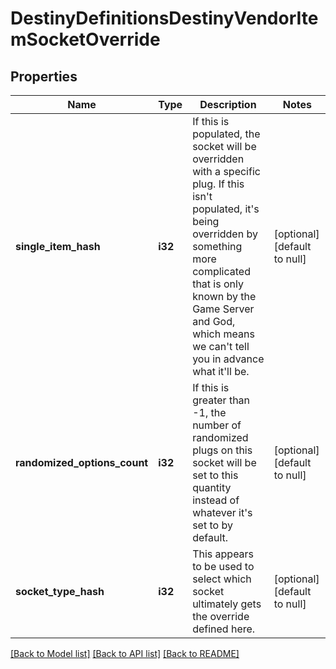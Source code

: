 # DestinyDefinitionsDestinyVendorItemSocketOverride

## Properties
Name | Type | Description | Notes
------------ | ------------- | ------------- | -------------
**single_item_hash** | **i32** | If this is populated, the socket will be overridden with a specific plug.  If this isn&#39;t populated, it&#39;s being overridden by something more complicated that is only known by the Game Server and God, which means we can&#39;t tell you in advance what it&#39;ll be. | [optional] [default to null]
**randomized_options_count** | **i32** | If this is greater than -1, the number of randomized plugs on this socket will be set to this quantity instead of whatever it&#39;s set to by default. | [optional] [default to null]
**socket_type_hash** | **i32** | This appears to be used to select which socket ultimately gets the override defined here. | [optional] [default to null]

[[Back to Model list]](../README.md#documentation-for-models) [[Back to API list]](../README.md#documentation-for-api-endpoints) [[Back to README]](../README.md)


